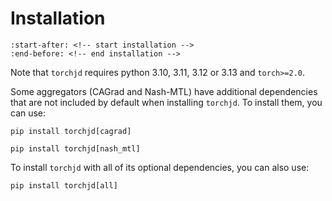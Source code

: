 # Installation

```{include} ../../README.md
:start-after: <!-- start installation -->
:end-before: <!-- end installation -->
```

Note that `torchjd` requires python 3.10, 3.11, 3.12 or 3.13 and `torch>=2.0`.

Some aggregators (CAGrad and Nash-MTL) have additional dependencies that are not included by default
when installing `torchjd`. To install them, you can use:
```
pip install torchjd[cagrad]
```
```
pip install torchjd[nash_mtl]
```

To install `torchjd` with all of its optional dependencies, you can also use:
```
pip install torchjd[all]
```
